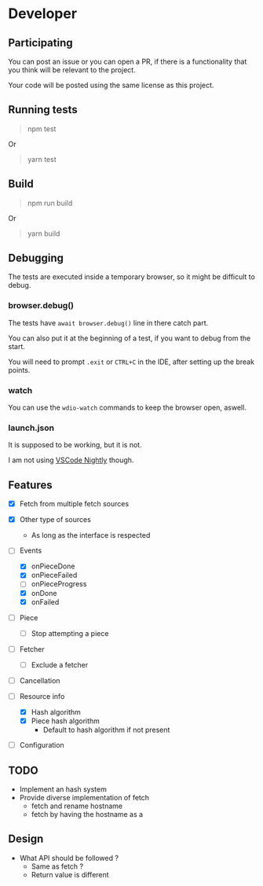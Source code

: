 # Developer

## Participating

You can post an issue or you can open a PR, if there is a functionality that you think will be relevant to the project.

Your code will be posted using the same license as this project.

## Running tests

> npm test

Or

> yarn test

## Build

> npm run build

Or

> yarn build

## Debugging

The tests are executed inside a temporary browser, so it might be difficult to debug.

### browser.debug()

The tests have `await browser.debug()` line in there catch part.

You can also put it at the beginning of a test, if you want to debug from the start.

You will need to prompt `.exit` or `CTRL+C` in the IDE, after setting up the break points.

### watch

You can use the `wdio-watch` commands to keep the browser open, aswell.

### launch.json

It is supposed to be working, but it is not.

I am not using [VSCode Nightly](https://webdriver.io/docs/debugging/) though.

## Features

- [x] Fetch from multiple fetch sources
- [x] Other type of sources
  - As long as the interface is respected

- [ ] Events
  - [x] onPieceDone
  - [x] onPieceFailed
  - [ ] onPieceProgress
  - [x] onDone
  - [x] onFailed

- [ ] Piece
  - [ ] Stop attempting a piece

- [ ] Fetcher
  - [ ] Exclude a fetcher

- [ ] Cancellation

- [ ] Resource info
  - [x] Hash algorithm
  - [x] Piece hash algorithm
    - Default to hash algorithm if not present

- [ ] Configuration

## TODO

- Implement an hash system
- Provide diverse implementation of fetch
  - fetch and rename hostname
  - fetch by having the hostname as a 

## Design

- What API should be followed ?
  - Same as fetch ?
  - Return value is different

